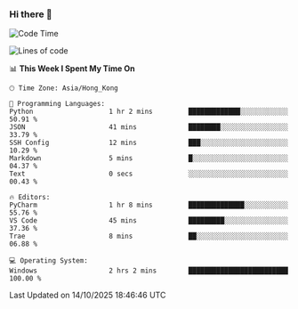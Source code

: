 ### Hi there 👋

<!--
**RoiexLee/RoiexLee** is a ✨ _special_ ✨ repository because its `README.md` (this file) appears on your GitHub profile.

Here are some ideas to get you started:

- 🔭 I’m currently working on ...
- 🌱 I’m currently learning ...
- 👯 I’m looking to collaborate on ...
- 🤔 I’m looking for help with ...
- 💬 Ask me about ...
- 📫 How to reach me: ...
- 😄 Pronouns: ...
- ⚡ Fun fact: ...
-->

<!--START_SECTION:waka-->
![Code Time](http://img.shields.io/badge/Code%20Time-1%2C230%20hrs%2059%20mins-blue)

![Lines of code](https://img.shields.io/badge/From%20Hello%20World%20I%27ve%20Written-41.6%20thousand%20lines%20of%20code-blue)

📊 **This Week I Spent My Time On** 

```text
🕑︎ Time Zone: Asia/Hong_Kong

💬 Programming Languages: 
Python                   1 hr 2 mins         █████████████░░░░░░░░░░░░   50.91 % 
JSON                     41 mins             ████████░░░░░░░░░░░░░░░░░   33.79 % 
SSH Config               12 mins             ███░░░░░░░░░░░░░░░░░░░░░░   10.29 % 
Markdown                 5 mins              █░░░░░░░░░░░░░░░░░░░░░░░░   04.37 % 
Text                     0 secs              ░░░░░░░░░░░░░░░░░░░░░░░░░   00.43 % 

🔥 Editors: 
PyCharm                  1 hr 8 mins         ██████████████░░░░░░░░░░░   55.76 % 
VS Code                  45 mins             █████████░░░░░░░░░░░░░░░░   37.36 % 
Trae                     8 mins              ██░░░░░░░░░░░░░░░░░░░░░░░   06.88 % 

💻 Operating System: 
Windows                  2 hrs 2 mins        █████████████████████████   100.00 % 
```


 Last Updated on 14/10/2025 18:46:46 UTC
<!--END_SECTION:waka-->
